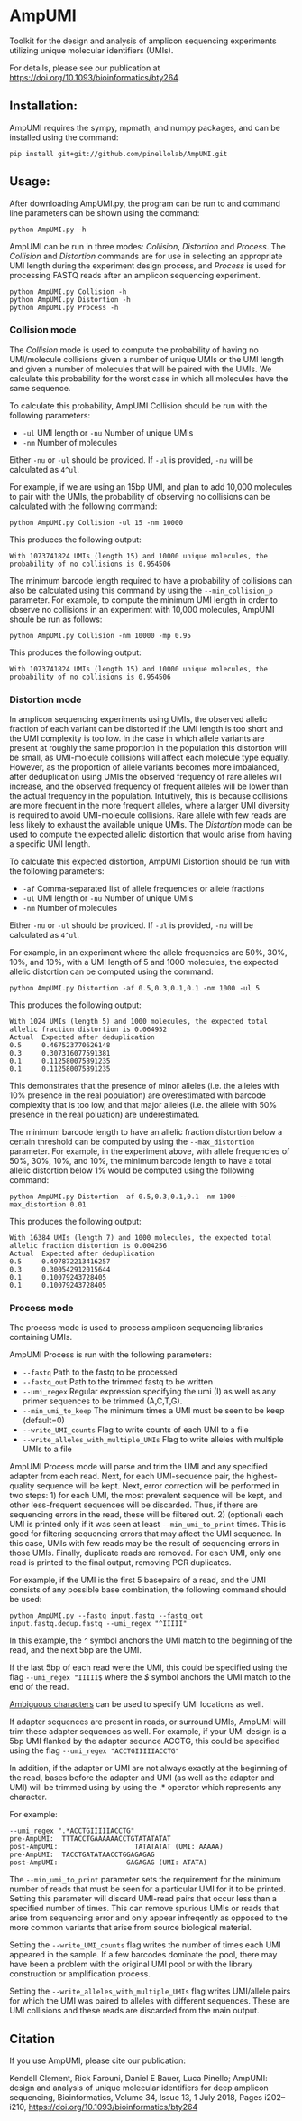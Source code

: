 # AmpUMI
Toolkit for the design and analysis of amplicon sequencing experiments utilizing unique molecular identifiers (UMIs). 

For details, please see our publication at https://doi.org/10.1093/bioinformatics/bty264.

## Installation:
AmpUMI requires the sympy, mpmath, and numpy packages, and can be installed using the command:
```
pip install git+git://github.com/pinellolab/AmpUMI.git
```

## Usage:
After downloading AmpUMI.py, the program can be run to and command line parameters can be shown using the command:
```
python AmpUMI.py -h
```
AmpUMI can be run in three modes: *Collision*, *Distortion* and *Process*. The *Collision* and *Distortion* commands are for use in selecting an appropriate UMI length during the experiment design process, and *Process* is used for processing FASTQ reads after an amplicon sequencing experiment.
```
python AmpUMI.py Collision -h
python AmpUMI.py Distortion -h
python AmpUMI.py Process -h
```

### Collision mode
The *Collision* mode is used to compute the probability of having no UMI/molecule collisions given a number of unique UMIs or the UMI length and given a number of molecules that will be paired with the UMIs. We calculate this probability for the worst case in which all molecules have the same sequence.

To calculate this probability, AmpUMI Collision should be run with the following parameters:
*  ```-ul``` UMI length or ```-nu``` Number of unique UMIs
*  ```-nm``` Number of molecules

Either ```-nu``` or ```-ul``` should be provided. If ```-ul``` is provided, ```-nu``` will be calculated as ```4^ul```.

For example, if we are using an 15bp UMI, and plan to add 10,000 molecules to pair with the UMIs, the probability of observing no collisions can be calculated with the following command:
```
python AmpUMI.py Collision -ul 15 -nm 10000
```
This produces the following output:
```
With 1073741824 UMIs (length 15) and 10000 unique molecules, the probability of no collisions is 0.954506
```

The minimum barcode length required to have a probability of collisions can also be calculated using this command by using the ```--min_collision_p``` parameter. For example, to compute the minimum UMI length in order to observe no collisions in an experiment with 10,000 molecules, AmpUMI shoule be run as follows:
```
python AmpUMI.py Collision -nm 10000 -mp 0.95
```
This produces the following output:
```
With 1073741824 UMIs (length 15) and 10000 unique molecules, the probability of no collisions is 0.954506
```

### Distortion mode
In amplicon sequencing experiments using UMIs, the observed allelic fraction of each variant can be distorted if the UMI length is too short and the UMI complexity is too low. In the case in which allele variants are present at roughly the same proportion in the population this distortion will be small, as UMI-molecule collisions will affect each molecule type equally. However, as the proportion of allele variants becomes more imbalanced, after deduplication using UMIs the observed frequency of rare alleles will increase, and the observed frequency of frequent alleles will be lower than the actual frequency in the population. Intuitively, this is because collisions are more frequent in the more frequent alleles, where a larger UMI diversity is required to avoid UMI-molecule collisions. Rare allele with few reads are less likely to exhaust the available unique UMIs. The *Distortion* mode can be used to compute the expected allelic distortion that would arise from having a specific UMI length.


To calculate this expected distortion, AmpUMI Distortion should be run with the following parameters:
*  ```-af``` Comma-separated list of allele frequencies or allele fractions
*  ```-ul``` UMI length or ```-nu``` Number of unique UMIs
*  ```-nm``` Number of molecules

Either ```-nu``` or ```-ul``` should be provided. If ```-ul``` is provided, ```-nu``` will be calculated as ```4^ul```.

For example, in an experiment where the allele frequencies are 50%, 30%, 10%, and 10%, with a UMI length of 5 and 1000 molecules, the expected allelic distortion can be computed using the command:
```
python AmpUMI.py Distortion -af 0.5,0.3,0.1,0.1 -nm 1000 -ul 5
```
This produces the following output:
```
With 1024 UMIs (length 5) and 1000 molecules, the expected total allelic fraction distortion is 0.064952
Actual  Expected after deduplication
0.5     0.467523770626148
0.3     0.307316077591381
0.1     0.112580075891235
0.1     0.112580075891235
```
This demonstrates that the presence of minor alleles (i.e. the alleles with 10% presence in the real population) are overestimated with barcode complexity that is too low, and that major alleles (i.e. the allele with 50% presence in the real poluation) are underestimated. 

The minimum barcode length to have an allelic fraction distortion below a certain threshold can be computed by using the ```--max_distortion``` parameter. For example, in the experiment above, with allele frequencies of 50%, 30%, 10%, and 10%, the minimum barcode length to have a total allelic distortion below 1% would be computed using the following command:
```
python AmpUMI.py Distortion -af 0.5,0.3,0.1,0.1 -nm 1000 --max_distortion 0.01
```
This produces the following output:
```
With 16384 UMIs (length 7) and 1000 molecules, the expected total allelic fraction distortion is 0.004256
Actual  Expected after deduplication
0.5     0.497872213416257
0.3     0.300542912015644
0.1     0.10079243728405
0.1     0.10079243728405
```

### Process mode
The process mode is used to process amplicon sequencing libraries containing UMIs. 

AmpUMI Process is run with the following parameters:
*  ```--fastq``` Path to the fastq to be processed
*  ```--fastq_out``` Path to the trimmed fastq to be written
*  ```--umi_regex``` Regular expression specifying the umi (I) as well as any primer sequences to be trimmed (A,C,T,G).
*  ```--min_umi_to_keep``` The minimum times a UMI must be seen to be keep (default=0)
*  ```--write_UMI_counts``` Flag to write counts of each UMI to a file
*  ```--write_alleles_with_multiple_UMIs``` Flag to write alleles with multiple UMIs to a file


AmpUMI Process mode will parse and trim the UMI and any specified adapter from each read. Next, for each UMI-sequence pair, the highest-quality sequence will be kept. Next, error correction will be performed in two steps: 1) for each UMI, the most prevalent sequence will be kept, and other less-frequent sequences will be discarded. Thus, if there are sequencing errors in the read, these will be filtered out. 2) (optional) each UMI is printed only if it was seen at least ```--min_umi_to_print``` times. This is good for filtering sequencing errors that may affect the UMI sequence. In this case, UMIs with few reads may be the result of sequencing errors in those UMIs. Finally, duplicate reads are removed. For each UMI, only one read is printed to the final output, removing PCR duplicates. 

For example, if the UMI is the first 5 basepairs of a read, and the UMI consists of any possible base combination, the following command should be used:
```
python AmpUMI.py --fastq input.fastq --fastq_out input.fastq.dedup.fastq --umi_regex "^IIIII"
```
In this example, the *^* symbol anchors the UMI match to the beginning of the read, and the next 5bp are the UMI. 

If the last 5bp of each read were the UMI, this could be specified using the flag
```--umi_regex "IIIII$```
where the *$* symbol anchors the UMI match to the end of the read. 

[Ambiguous characters](https://www.bioinformatics.org/sms/iupac.html) can be used to specify UMI locations as well. 

If adapter sequences are present in reads, or surround UMIs, AmpUMI will trim these adapter sequences as well. For example, if your UMI design is a 5bp UMI flanked by the adapter sequnce ACCTG, this could be specified using the flag
```--umi_regex "ACCTGIIIIIACCTG"```

In addition, if the adapter or UMI are not always exactly at the beginning of the read, bases before the adapter and UMI (as well as the adapter and UMI) will be trimmed using by using the .* operator which represents any character. 

For example:
```
--umi_regex ".*ACCTGIIIIIACCTG"
pre-AmpUMI:  TTTACCTGAAAAAACCTGTATATATAT
post-AmpUMI:                   TATATATAT (UMI: AAAAA)
pre-AmpUMI:  TACCTGATATAACCTGGAGAGAG
post-AmpUMI:                 GAGAGAG (UMI: ATATA)
```
The ```--min_umi_to_print``` parameter sets the requirement for the minimum number of reads that must be seen for a particular UMI for it to be printed. Setting this parameter will discard UMI-read pairs that occur less than a specified number of times. This can remove spurious UMIs or reads that arise from sequencing error and only appear infreqently as opposed to the more common variants that arise from source biological material.

Setting the ```--write_UMI_counts``` flag writes the number of times each UMI appeared in the sample. If a few barcodes dominate the pool, there may have been a problem with the original UMI pool or with the library construction or amplification process. 

Setting the ```--write_alleles_with_multiple_UMIs``` flag writes UMI/allele pairs for which the UMI was paired to alleles with different sequences. These are UMI collisions and these reads are discarded from the main output. 

## Citation
If you use AmpUMI, please cite our publication: 

Kendell Clement, Rick Farouni, Daniel E Bauer, Luca Pinello; AmpUMI: design and analysis of unique molecular identifiers for deep amplicon sequencing, Bioinformatics, Volume 34, Issue 13, 1 July 2018, Pages i202–i210, https://doi.org/10.1093/bioinformatics/bty264


